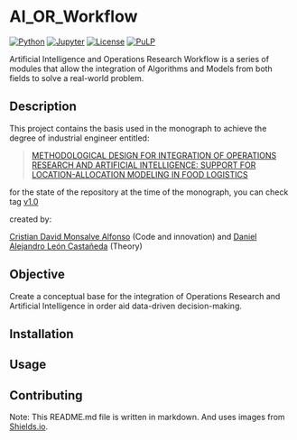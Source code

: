 # AI_OR_Workflow

[![Python](https://img.shields.io/badge/python-3.11-blue.svg)](https://www.python.org/downloads/release/python-370/)
[![Jupyter](https://img.shields.io/badge/jupyter-6.4.0-blue.svg)](https://jupyter.org/)
[![License](https://img.shields.io/badge/license-MIT-blue.svg)](https://opensource.org/licenses/MIT)
[![PuLP](https://img.shields.io/badge/PulP-2.5.0-blue.svg)](https://pypi.org/project/PuLP/)

Artificial Intelligence and Operations Research Workflow is a series of modules that allow the integration of Algorithms and Models from both fields to solve a real-world problem.

## Description

This project contains the basis used in the monograph to achieve the degree of industrial engineer entitled:
> [METHODOLOGICAL DESIGN FOR INTEGRATION OF OPERATIONS RESEARCH AND ARTIFICIAL INTELLIGENCE: SUPPORT FOR LOCATION-ALLOCATION MODELING IN FOOD LOGISTICS](http://hdl.handle.net/11349/92955)

for the state of the repository at the time of the monograph, you can check tag [v1.0](github.com/CDMonsalveA/AI_OR_Workflow/releases/tag/v1.0)

created by:

[Cristian David Monsalve Alfonso](mailto:cdmonsalvea@udistrital.edu.co) (Code and innovation) and [Daniel Alejandro León Castañeda](mailto:danalleonc@udistrital.edu.co) (Theory)

## Objective

Create a conceptual base for the integration of Operations Research and Artificial Intelligence in order aid data-driven decision-making.

## Installation

<!-- TODO: #24 Make Installation Guide In The README.md -->

## Usage

<!-- TODO: #25 Make Usage Guide In The README.md -->

## Contributing

<!-- TODO: #26 Make Contributing Guide In The README.md -->

Note: This README.md file is written in markdown. And uses images from [Shields.io](https://shields.io/).
